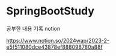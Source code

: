 # SpringBootStudy

공부한 내용 기록 notion

https://www.notion.so/2024wap/2023-2-e5f511080dce43878ef888098780a88f
